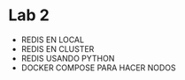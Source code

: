 # Lab 2

-   REDIS EN LOCAL
-   REDIS EN CLUSTER
-   REDIS USANDO PYTHON
-   DOCKER COMPOSE PARA HACER NODOS

